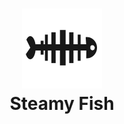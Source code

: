 <h1 align="center">
  <img alt="Logo" width="128"
    src="https://raw.githubusercontent.com/VitalikLevin/steamyfish-theme/master/assets/icon-black.png"><br>
  Steamy Fish
</h1>